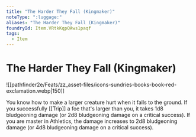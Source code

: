 ```yaml
---
title: "The Harder They Fall (Kingmaker)"
noteType: ":luggage:"
aliases: "The Harder They Fall (Kingmaker)"
foundryId: Item.VRtkKqpQAws1paqf
tags:
  - Item
---
```


# The Harder They Fall (Kingmaker)
![[pathfinder2e/Feats/zz_asset-files/icons-sundries-books-book-red-exclamation.webp|150]]

You know how to make a larger creature hurt when it falls to the ground. If you successfully [[Trip]] a foe that's larger than you, it takes 1d8 bludgeoning damage (or 2d8 bludgeoning damage on a critical success). If you are master in Athletics, the damage increases to 2d8 bludgeoning damage (or 4d8 bludgeoning damage on a critical success).
